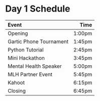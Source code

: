 # Day 1 Schedule

| Event                                |   Time |
| :----------------------------------- | -----: |
| Opening                              | 1:00pm |
| Gartic Phone Tournament              | 1:45pm |
| Python Tutorial                      | 2:45pm |
| Mini Hackathon                       | 3:45pm |
| Mental Health Speaker                | 5:00pm |
| MLH Partner Event                    | 5:45pm |
| Kahoot                               | 6:15pm |
| Closing                              | 6:45pm |
